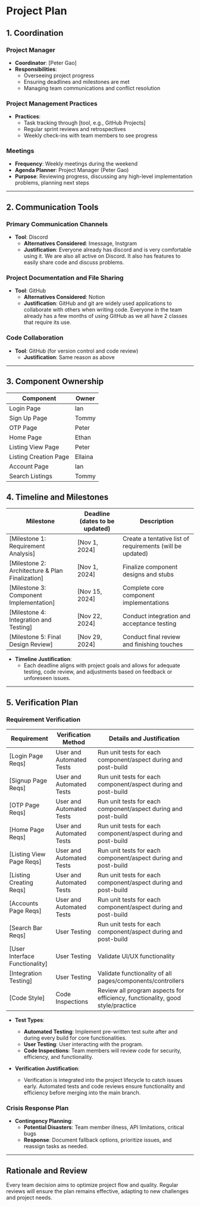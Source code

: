 # Project Plan

## 1. Coordination

### Project Manager
- **Coordinator**: [Peter Gao]
- **Responsibilities**:
  - Overseeing project progress
  - Ensuring deadlines and milestones are met
  - Managing team communications and conflict resolution

### Project Management Practices
- **Practices**:
  - Task tracking through [tool, e.g., GitHub Projects]
  - Regular sprint reviews and retrospectives
  - Weekly check-ins with team members to see progress

### Meetings
- **Frequency**: Weekly meetings during the weekend
- **Agenda Planner**: Project Manager (Peter Gao)
- **Purpose**: Reviewing progress, discussing any high-level implementation problems, planning next steps

---

## 2. Communication Tools

### Primary Communication Channels
- **Tool**: Discord
  - **Alternatives Considered**: Imessage, Instgram
  - **Justification**: Everyone already has discord and is very comfortable using it. We are also all active on Discord. It also has features to easily share code and discuss problems.

### Project Documentation and File Sharing
- **Tool**: GitHub
  - **Alternatives Considered**: Notion
  - **Justification**: GitHub and git are widely used applications to collaborate with others when writing code. Everyone in the team already has a few months of using GitHub as we all have 2 classes that require its use. 

### Code Collaboration
- **Tool**: GitHub (for version control and code review)
  - **Justification**: Same reason as above

---

## 3. Component Ownership

| Component               | Owner                         |
|-------------------------|-------------------------------|
| Login Page              | Ian                           |
| Sign Up Page            | Tommy                         |
| OTP Page                | Peter                         |    
| Home Page               | Ethan                         |
| Listing View Page       | Peter                         |
| Listing Creation Page   | Ellaina                       |
| Account Page            | Ian                           |
| Search Listings         | Tommy                         | 

## 4. Timeline and Milestones

| Milestone                                         | Deadline (dates to be updated) | Description                                               |
|---------------------------------------------------|--------------------------------|-----------------------------------------------------------|
| [Milestone 1: Requirement Analysis]               | [Nov 1, 2024]                  | Create a tentative list of requirements (will be updated) |
| [Milestone 2: Architecture & Plan Finalization]   | [Nov 1, 2024]                  | Finalize component designs and stubs                      |
| [Milestone 3: Component Implementation]           | [Nov 15, 2024]                 | Complete core component implementations                   |
| [Milestone 4: Integration and Testing]            | [Nov 22, 2024]                 | Conduct integration and acceptance testing                |
| [Milestone 5: Final Design Review]                | [Nov 29, 2024]                 | Conduct final review and finishing touches                | 

- **Timeline Justification**:
  - Each deadline aligns with project goals and allows for adequate testing, code review, and adjustments based on feedback or unforeseen issues.

---

## 5. Verification Plan

### Requirement Verification
| Requirement                    | Verification Method      | Details and Justification                                                     |
|--------------------------------|--------------------------|-------------------------------------------------------------------------------|
| [Login Page Reqs]              | User and Automated Tests | Run unit tests for each component/aspect during and post-build                |
| [Signup Page Reqs]             | User and Automated Tests | Run unit tests for each component/aspect during and post-build                |
| [OTP Page Reqs]                | User and Automated Tests | Run unit tests for each component/aspect during and post-build                |
| [Home Page Reqs]               | User and Automated Tests | Run unit tests for each component/aspect during and post-build                |
| [Listing View Page Reqs]       | User and Automated Tests | Run unit tests for each component/aspect during and post-build                |
| [Listing Creating Reqs]        | User and Automated Tests | Run unit tests for each component/aspect during and post-build                |
| [Accounts Page Reqs]           | User and Automated Tests | Run unit tests for each component/aspect during and post-build                |
| [Search Bar Reqs]              | User Testing             | Run unit tests for each component/aspect during and post-build                |
| [User Interface Functionality] | User Testing             | Validate UI/UX functionality                                                  |
| [Integration Testing]          | User Testing             | Validate functionality of all pages/components/controllers                    |
| [Code Style]                   | Code Inspections         | Review all program aspects for efficiency, functionality, good style/practice |

- **Test Types**:
  - **Automated Testing**: Implement pre-written test suite after and during every build for core functionalities.
  - **User Testing**: User interacting with the program.
  - **Code Inspections**: Team members will review code for security, efficiency, and functionality.

- **Verification Justification**:
  - Verification is integrated into the project lifecycle to catch issues early. Automated tests and code reviews ensure functionality and efficiency before merging into the main branch.

### Crisis Response Plan
- **Contingency Planning**:
  - **Potential Disasters**: Team member illness, API limitations, critical bugs
  - **Response**: Document fallback options, prioritize issues, and reassign tasks as needed.

---

## Rationale and Review
Every team decision aims to optimize project flow and quality. Regular reviews will ensure the plan remains effective, adapting to new challenges and project needs.
